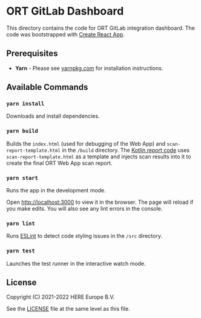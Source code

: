 # ORT GitLab Dashboard


This directory contains the code for ORT GitLab integration dashboard. The code was bootstrapped with
[Create React App](https://github.com/facebookincubator/create-react-app).

## Prerequisites

-   **Yarn** - Please see [yarnpkg.com](https://yarnpkg.com/en/) for installation instructions.

## Available Commands

### `yarn install`

Downloads and install dependencies.

### `yarn build`

Builds the `index.html` (used for debugging of the Web App) and `scan-report-template.html` in the `/build` directory.
The [Kotlin report code](../reporter/src/main/kotlin/reporters/WebAppReporter.kt) uses `scan-report-template.html` as a
template and injects scan results into it to create the final ORT Web App scan report.

### `yarn start`

Runs the app in the development mode.

Open [http://localhost:3000](http://localhost:3000) to view it in the browser. The page will reload if you make edits.
You will also see any lint errors in the console.

### `yarn lint`

Runs [ESLint](https://eslint.org/) to detect code styling issues in the `/src` directory.

### `yarn test`

Launches the test runner in the interactive watch mode.

## License

Copyright (C) 2021-2022 HERE Europe B.V.

See the [LICENSE](./LICENSE) file at the same level as this file.
